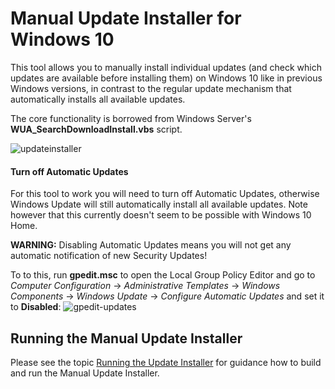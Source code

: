 # Manual Update Installer for Windows 10

This tool allows you to manually install individual updates (and check which updates are available before installing them) on Windows 10 like in previous Windows versions, in contrast to the regular update mechanism that automatically installs all available updates.

The core functionality is borrowed from Windows Server's **WUA_SearchDownloadInstall.vbs** script.

![updateinstaller](https://cloud.githubusercontent.com/assets/15179430/12064360/7105a766-afc1-11e5-89e7-dd7ca9ca256f.png)

#### Turn off Automatic Updates

For this tool to work you will need to turn off Automatic Updates, otherwise Windows Update will still automatically install all available updates. Note however that this currently doesn't seem to be possible with Windows 10 Home.

**WARNING:** Disabling Automatic Updates means you will not get any automatic notification of new Security Updates!

To to this, run **gpedit.msc** to open the Local Group Policy Editor and go to *Computer Configuration* -> *Administrative Templates* -> *Windows Components* -> *Windows Update* -> *Configure Automatic Updates* and set it to **Disabled**:
![gpedit-updates](https://cloud.githubusercontent.com/assets/15179430/12064384/1c061d76-afc2-11e5-9ca3-d55db83a1e49.png)

## Running the Manual Update Installer

Please see the topic [Running the Update Installer](https://github.com/TTExtensions/ManualWindowsUpdateInstaller/wiki/Running-the-Update-Installer) for guidance how to build and run the Manual Update Installer.